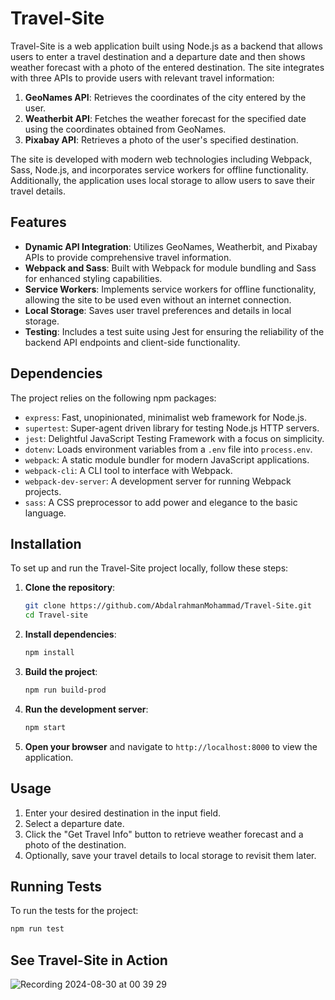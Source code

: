 # Travel-Site

Travel-Site is a web application built using Node.js as a backend that allows users to enter a travel destination and a departure date and then shows weather forecast with a photo of the entered destination. The site integrates with three APIs to provide users with relevant travel information:

1. **GeoNames API**: Retrieves the coordinates of the city entered by the user.
2. **Weatherbit API**: Fetches the weather forecast for the specified date using the coordinates obtained from GeoNames.
3. **Pixabay API**: Retrieves a photo of the user's specified destination.

The site is developed with modern web technologies including Webpack, Sass, Node.js, and incorporates service workers for offline functionality. Additionally, the application uses local storage to allow users to save their travel details.

## Features

- **Dynamic API Integration**: Utilizes GeoNames, Weatherbit, and Pixabay APIs to provide comprehensive travel information.
- **Webpack and Sass**: Built with Webpack for module bundling and Sass for enhanced styling capabilities.
- **Service Workers**: Implements service workers for offline functionality, allowing the site to be used even without an internet connection.
- **Local Storage**: Saves user travel preferences and details in local storage.
- **Testing**: Includes a test suite using Jest for ensuring the reliability of the backend API endpoints and client-side functionality.

## Dependencies

The project relies on the following npm packages:

- `express`: Fast, unopinionated, minimalist web framework for Node.js.
- `supertest`: Super-agent driven library for testing Node.js HTTP servers.
- `jest`: Delightful JavaScript Testing Framework with a focus on simplicity.
- `dotenv`: Loads environment variables from a `.env` file into `process.env`.
- `webpack`: A static module bundler for modern JavaScript applications.
- `webpack-cli`: A CLI tool to interface with Webpack.
- `webpack-dev-server`: A development server for running Webpack projects.
- `sass`: A CSS preprocessor to add power and elegance to the basic language.

## Installation

To set up and run the Travel-Site project locally, follow these steps:

1. **Clone the repository**:
    ```bash
    git clone https://github.com/AbdalrahmanMohammad/Travel-Site.git
    cd Travel-site
    ```

2. **Install dependencies**:
    ```bash
    npm install
    ```

3. **Build the project**:
    ```bash
    npm run build-prod
    ```

4. **Run the development server**:
    ```bash
    npm start
    ```

5. **Open your browser** and navigate to `http://localhost:8000` to view the application.

## Usage

1. Enter your desired destination in the input field.
2. Select a departure date.
3. Click the "Get Travel Info" button to retrieve weather forecast and a photo of the destination.
4. Optionally, save your travel details to local storage to revisit them later.

## Running Tests

To run the tests for the project:

```bash
npm run test
```

## See Travel-Site in Action

![Recording 2024-08-30 at 00 39 29](https://github.com/user-attachments/assets/ca703c4b-a1bf-4ada-972f-37d09e2c17f9)




